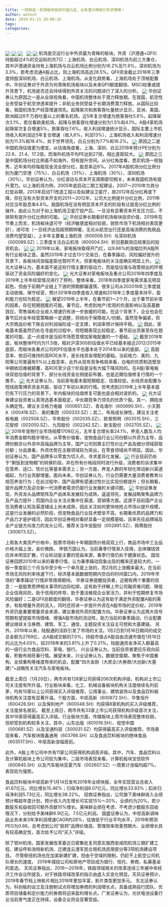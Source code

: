 ```yaml
---
title: 一财研选｜机场板块投资价值凸显，业务潜力释放引外资青睐！
author: wetech
date: 2019-01-21 20:00:16
tags: 
categories: 
---
```

 
<!-- more -->
<img align="center" border="0" src="https://imgcdn.yicai.com/uppics/images/2019/01/da1772e7bbd8a386572cc153e79f0736.jpg" />
<img align="center" border="0" src="https://imgcdn.yicai.com/uppics/images/2019/01/7d46b1b1b80c24d524372bdb34a6a846.jpg" />

<img align="center" border="0" src="https://imgcdn.yicai.com/uppics/images/2019/01/70265124fd1eae334b07c1dd83238740.jpg" />
 
<img align="center" border="0" src="https://imgcdn.yicai.com/uppics/images/2019/01/8f5f7f9a82c9f98d1e1c550ce660456e.jpg" />

<img align="center" border="0" src="https://imgcdn.yicai.com/uppics/images/2019/01/35c6734a1cd1381795d7a0bb33dddb70.jpg" />
机场是交运行业中外资最为青睐的板块。外资（沪港通+QFII）持股超过4%的交运标的共7只：上海机场、白云机场、深圳机场为前三大重仓，其中沪港通资金持有上海机场与白云机场比例分别为16.2%及11.9%，深圳机场为3.3%，若考虑流通A股占比，则上海机场高达28.5%。QFII资金截止2018年三季度持股深圳机场、白云机场、上海机场。从变化趋势看，上海机场处于顶格配置中。华创证券对于外资为何青睐机场板块以及未来QFII额度翻倍、MSCI权重或提升背景下，机场是否还会持续得到外资关注的问题进行了深入的分析。
<img align="center" border="0" src="https://imgcdn.yicai.com/uppics/images/2019/01/beba84311f92d191647ea74ce1be8fd7.jpg" />
华创证券认为原因之一是从全球视角看，中国机场整体处于潜力释放期。在我国，航空性业务受益于航空渗透率提升；非航业务则受益于长期消费潜力释放。从国际比较看，我国机场生产经营增速领先。起降架次和旅客吞吐量统计显示，亚洲、美国、欧洲超过6千万吞吐量以上的著名机场，近5年复合增速为旅客吞吐5.6%，起降架次3.1%，若仅看欧美机场，起降与旅客吞吐增速分别为1.5%和4.1%。A股4家机场起降架次复合增速5%，旅客吞吐7.6%。收入利润增速统计显示，国际主要上市机场收入和利润近5年复合增速（收入6%，利润13%），上海机场收入和利润增速分别为11.3%和18.4%，处于世界领先，白云分别为7.7%和16.2%。
<img align="center" border="0" src="https://imgcdn.yicai.com/uppics/images/2019/01/1da968377d276d2ad30d47a6e9dae521.jpg" />
原因之二是中国机场估值更为便宜。从估值角度看，上海、深圳、白云2018年预计PE分别为22.6、21.4、17.2倍，而海外机场平均PE达到27倍，相比差距较大。
<img align="center" border="0" src="https://imgcdn.yicai.com/uppics/images/2019/01/13104424519c6008ae75b1a35138ef12.jpg" />
原因之三是中国机场分红比例虽不如海外，但有提升空间。从分红角度看，悉尼机场一枝独秀，近年来均将每股现金流全部分红，股息率近6%。2017年A股机场分红比例分别为厦门空港（75%）、白云机场（31%）、上海机场（30%）、深圳机场（30%）。华创证券认为，分红波动与资本开支周期密切相关，未来我国机场有提升潜力。以上海机场为例，2005年底启动二期工程建设，2007～2010年为其分红低谷期，2013年启动T1改造工程以及拟建设卫星厅，故2012年后分红再度下降，但在没有大型资本开支的2011～2012年，公司大比例提升分红比例，2011年对应当年股息率4.8%。我国机场在没有明显资本开支的阶段有过提高分红比例的操作，由此认为对于如上海机场卫星厅投产后，一旦没有显著资本开支压力后，不排除有提升分红比例的可能。
<img align="center" border="0" src="https://imgcdn.yicai.com/uppics/images/2019/01/8a74e53545ea8f6bada9c45d2046dd56.jpg" />
华创证券长期看好机场板块投资价值，2019年在节奏上而言，机场板块退可守（经济敏感度相对较弱，弱势市场下机场相对表现更好），进可攻（一旦经济出现超预期转暖，无论从航空出行还是高端消费的免税品消费均望受益），上半年主要看上海机场（600009.SH）与深圳机场（000089.SZ）；三季度关注白云机场（600004.SH）折旧基数效应结束后的投资机会。
<img align="center" border="0" src="https://imgcdn.yicai.com/uppics/images/2019/01/dc1dfc45c780d6f9ac7133b76a40ef73.jpg" />

<img align="center" border="0" src="https://imgcdn.yicai.com/uppics/images/2019/01/278cb1af40e244ce05082370442a036b.jpg" />
2019年以来，家电板块取得开门红，以9.66%的涨幅位列A股所有行业板块之首。虽然2019年才过去13个交易日，在春季躁动，风险偏好提升的背景下，各板块间涨幅差距也暂时不大，但家电板块的关注度确实明显上升。
<img align="center" border="0" src="https://imgcdn.yicai.com/uppics/images/2019/01/fc5244090236010e8709508e7fdfe956.jpg" />
光大证券认为，基本面不是这轮行情主要的驱动力，而是低估值与政策频出的环境驱动了资金风险偏好的变化。
<img align="center" border="0" src="https://imgcdn.yicai.com/uppics/images/2019/01/51fea224e1e116966de8cbb0ae808a70.jpg" />
光大证券对家电板块及重点公司2018年四季度及2019年上半年经营情况进行了预判，整体来看，2018年四季度家电需求虽无明显起色，但由于前期产业链上下游的预期都偏谨慎，很多公司从202018年三季度就主动收缩，保守经营，预计2018年四季度收入增速和2018年三季度基本持平，盈利能力也较为稳定。
<img align="center" border="0" src="https://imgcdn.yicai.com/uppics/images/2019/01/9bc0276f1beac04bbfee9d16f23a7861.jpg" />
展望2019年上半年，在春节前1～2个月，出于春节前补库的因素，存在短期翘尾的可能。春节后，考虑到地产/宏观的负面影响以及高基数效应，零售端和企业收入增速仍有进一步放缓的可能。在这个背景下，企业也会在春节后对全年经营策略做一定调整，将倾向于保障收入/份额。虽然竞争偏紧，但大宗商品价格下跌会对利润端形成一定支撑，利润率预计保持平稳。
<img align="center" border="0" src="https://imgcdn.yicai.com/uppics/images/2019/01/9f1b1137f93b3580d749e9a8f9e03f1a.jpg" />
因此，家电基本面虽然仍处在寻底的过程中，但短期表现比较稳定，春节前出货甚至存在翘尾的可能，这一点或许是当前市场愿意增加家电配置的一个基础。
<img align="center" border="0" src="https://imgcdn.yicai.com/uppics/images/2019/01/72810b3f6f387fefda837c7fb4c55c3c.jpg" />
截至2018年底，板块整体PE约为11.5倍，相对沪深300的估值水平已经基本接近2012/2015年底部，而板块各重点公司的PE估值水平也基本处于2014年以来的底部。
<img align="center" border="0" src="https://imgcdn.yicai.com/uppics/images/2019/01/628548b0fc747ebbb3d1a7e03856ca97.jpg" />
高股息率、依旧可维持的高ROE水平，是长线资金增配的基础。当前格力、美的、九阳等公司普遍有5%以上股息率，此外从现有竞争格局来看，白电的优质制造壁垒中期依旧难被颠覆，高ROE至少这个阶段是没有大幅下降风险的。在A股/家电板块双低估值的背景下，部分长线资金左侧提前布置，也是近期估值修复行情的一个推手。
<img align="center" border="0" src="https://imgcdn.yicai.com/uppics/images/2019/01/9c9daa64340fdd36ced844d0e3845f95.jpg" />
光大证券认为，当前家电基本面短期稳定、估值较低，长线资金配置与短线政策博弈资金共振，驱动了年初以来的行情。但考虑到2019年上半年基本面仍有下行压力的背景下，年内板块的估值修复可能也是会相对波折的。
<img align="center" border="0" src="https://imgcdn.yicai.com/uppics/images/2019/01/8214364498c2b514021c1db556fe6ef3.jpg" />
光大证券建议投资者认真筛选基本面稳定，中长期竞争力领先的优质个股。其一、拥抱龙头确定性。建议关注格力电器（000651.SZ）、青岛海尔（600690.SH）、小天鹅A（000418.SZ）、美的集团（000333.SZ）；其二、布局成长弹性，建议关注老板电器（002508.SZ）、华帝股份（002035.SZ）、欧普照明（603515.SH）、三花智控（002050.SZ）、九阳股份（002242.SZ）、新宝股份（002705.SZ）。
<img align="center" border="0" src="https://imgcdn.yicai.com/uppics/images/2019/01/95c8541f5d7f23adfd42e9764ba663f2.jpg" />

<img align="center" border="0" src="https://imgcdn.yicai.com/uppics/images/2019/01/c92c5d6810dabd1d0a7c1334689bf82b.jpg" />
2018年宠物行业市场规模1708亿元，五年复合增长率24.1%，养宠人数及人均年消费金额均稳步增长。从零售价值看，宠物食品行业公司份额以外资为主导，品牌份额亦以外资中高端品牌为主导，国产公司则靠主打性价比产品及细分领域获取份额；分品类看，外资优势在主粮领域较为突出，在零食领域尚不明显。因此，华创证券认为，国产品牌多以零食为切入点，寻求差异化发展。
<img align="center" border="0" src="https://imgcdn.yicai.com/uppics/images/2019/01/d705726594a571ca98f5890ba604b8d0.jpg" />
行业目前仍处于“剩饭到宠物粮”的转换阶段，并在所有价格段同时进行升级，消费者的诉求集中在营养、适口、性价比等基本需求上；另一方面，养宠人群的年轻化带动新兴渠道崛起，为行业贡献增量。面向未来，华创证券认为，行业仍需要大量消费者教育以规范养宠行为；在此过程中，国产品牌有望通过性价比实现份额提升；但长期看，提升品牌力及迎合新一代消费者需求仍是行业发展的关键问题。
<img align="center" border="0" src="https://imgcdn.yicai.com/uppics/images/2019/01/8036ea622072921cc0f95a63b3f003c3.jpg" />
华创证券发现，外资龙头品牌矩阵及产品体系发展较为成熟，遥遥领先，发展战略聚焦品牌力及产品力提升；而国内企业关注点集中在渠道、营销等方面。这源于目前国产企业在消费者认知及渠道铺设上尚未成熟，因此关注如何更快地抢占市场以提升规模，这是行业发展的必然阶段，但宠物食品行业技术壁垒不高，长期看优质的品牌力和产品力才是护城河，因此华创证券相对看好具备一定规模基础，且率先往品牌端及全产业链方向发力的龙头公司，推荐关注中宠股份（002891.SZ）、佩蒂股份（300673.SZ）。

上周各大类资产价格中，股票市场和十年期国债价格双双上行，商品市场中工业品价格大幅上涨，金价微跌。
申银万国认为，当前春季行情渐入佳境，总体赚钱效应并未明显扩散，行业轮动是主要的受益来源，春季行情仍处于健康状态。
国信证券回顾2010年以来的春季行情，认为春季躁动现象出现的概率还是较大的，一般一季度前三个月当中至少有一个单月是上涨的，而2月的上涨概率最大。在当前市场无风险利率快速下行，经济基本面数据短期内空白的时间窗口内，2019年市场的“春季躁动”行情非常值得期待。
华泰证券提醒投资者，近期有两个重要的信息：一是股票质押相关事项的边际松绑，这有助于纾解上市公司融资难问题、降低企业信用风险，助于信用的传导，助于激活微观企业家活力，并利于短期修复市场风险偏好；二是QFII总额度的翻倍，华泰证券认为这有助于满足外资配置A股的需求，有助增量外资的流入，同时还将进一步提升外资在A股市场的定价权，2019年外资仍是重要增量资金来源，建议重视外资的配置方向。华泰证券认为这两大信号短期有望提振市场情绪、增强A股市场的流动性，助力当前的春季躁动。行业配置建议继续关注券商、建筑、军工、通信，主题投资关注自主可控和大基建链。
另外，2019年以来，陆股通的活跃引发了市场的关注。1月2日到1月16日期间的成交总金额为2769亿，占A股成交额的7.0%，持股市值占A股自由流通市值在1月16日的占比为4.03%，较2018年末的3.81%上升了0.21%。陆股通资金净买入额最高的一级行业为食品饮料、家电、银行。
兴业证券认为，当前投资者更应乐观向前看，积极布局旺春行情。展望未来，兴业证券认为，数据空窗期，聚焦于中国重构、全球重构等维度带来的机会，配置“四大金刚（大房企/大券商/大创新/大基建）”+战略性关注汽车与家电板块。

截至上周日（1月20日），两市共有128家公司获得206次机构评级，机构对上市公司关注度有所升温。行业板块来看，化工、机械设备板块机构关注度继续名列前茅，均有10家以上公司获得买入评级推荐，公用事业、建筑装饰以及食品饮料板块机构关注度有显著升温。个股方面，中炬高新（600872.SH）、华鲁恒升（600426.SH）以及保利地产（600048.SH）均获得8家机构的买入评级推荐，关注度排名居前。
截至上周日，两市共有33家上市公司获得机构评级首次关注，其中16家获得最高买入评级。行业板块方面，传媒板块上周市场表现整体较弱，但却受到机构较多关注，其中，山东出版（601019.SH）、视觉中国（000681.SZ）以及宝通科技（300031.SZ）均获得最高买入评级推荐。市场表现来看，汽车板块隆鑫通用（603766.SH）以及食品饮料板块的绝味食品（603517.SH）、中炬高新涨幅居前。

此外，A股上市公司中共有11家公司获得机构调高评级。其中，汽车、食品饮料以及计算机板块上市公司较为集中。二级市场表现来看，计算机板块宝信软件（600845.SH）以及汽车板块亚夏汽车（002607.SZ）一周累计涨幅均超7%，表现较为强势。

食品饮料板块中炬高新于1月14日发布2018年业绩快报，全年实现营业总收入41.67亿元，同比增长15.46%；归母净利润6.07亿元，同比增长33.83%；扣非归母净利润5.73亿元，同比增长38.22%。
招商证券指出，公司旗下美味鲜收入业绩预计略超年度计划，预计收入内生增长可实现15%～20%，业绩约为20%，若少数股东权益收回可额外贡献10%增长。美味鲜业绩在考虑、不考虑少数股东回收情况下，分别给予美味鲜6.9亿元、7.5亿元利润。
国盛证券认为，中炬高新调味品业务未来3年净利润增速CAGR约28%，估值低于行业平均水平，2019年预测PEG为0.86，且考虑到公司“厨邦”品牌价值高、管理效率改善预期大、业绩增长具有较高确定性，首次给予公司“买入”评级。
 
 
 
 
除了鄂州机场，国家发展改革委近日密集批复同意实施西安咸阳机场三期扩建工程、建设呼和浩特新机场、迁建连云港军民合用机场民用部分等3项机场建设项目。
尽管枢纽机场也在加紧新建扩建，但由于空域的限制，仍赶不上航空公司机队增长的速度。
2019年城投公司和房地产项目成为银行、信托、券商、私募基金的首选。
天风证券指出，2016～2018年，铁路领域相关的改革连续三年被中央经济工作会议所提及，对于铁路领域改革的指示由虚入实变化明显。天风证券预计，2019年春节档上映影片相比2018年更加丰富，影片类型更加多元。
东北证券认为，科创板的设立及注册制试点将增加券商的利润增长点，具备成熟投行团队、优质项目储备和定价能力的券商将迎来盈利增长点。广发证券认为，光伏电池设备行业当前景气度正在持续，设备企业将会显著受益。

